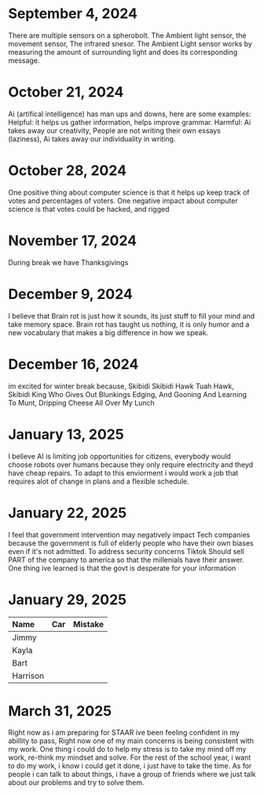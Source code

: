 # September 4, 2024

There are multiple sensors on a spherobolt. The Ambient light sensor, the movement sensor, The infrared snesor.
The Ambient Light sensor works by measuring the amount of surrounding light and does its corresponding message.
 
# October 21, 2024

Ai (artifical intelligence) has man ups and downs, here are some examples:
Helpful: it helps us gather information, helps improve grammar.
Harmful: Ai takes away our creativity, People are not writing their own essays (laziness), Ai takes away our individuality in writing.


# October 28, 2024

One positive thing about computer science is that it helps up keep track of votes and percentages of voters.
One negative impact about computer science is that votes could be hacked, and rigged

# November 17, 2024
During break we have Thanksgivings
# December 9, 2024
I believe that Brain rot is just how it sounds, its just stuff to fill your mind and take memory space.
Brain rot has taught us nothing, it is only humor and a new vocabulary that makes a big difference in how we speak.

# December 16, 2024
im excited for winter break because, Skibidi Skibidi Hawk Tuah Hawk, Skibidi King Who Gives Out Blunkings Edging, And Gooning And Learning To Munt, Dripping Cheese All Over My Lunch

# January 13, 2025

I believe AI is limiting job opportunities for citizens, everybody would choose robots over humans because they only require electricity and theyd have cheap repairs. To adapt to this enviorment i would work a job that requires alot of change in plans and a flexible schedule.

# January 22, 2025
I feel that government intervention may negatively impact Tech companies because the government is full of elderly people who have their own biases even if it's not admitted. To address security concerns Tiktok Should sell PART of the company to america so that the millenials have their answer.
One thing ive learned is that the govt is desperate for your information

# January 29, 2025
| Name     | Car | Mistake |
| :------- | :-- | :------ |
| Jimmy    |     |         |
| Kayla    |     |         |
| Bart     |     |         |
| Harrison |     |         |


# March 31, 2025
Right now as i am preparing for STAAR ive been feeling confident in my abillity to pass, Right now one of my main concerns is being consistent with my work. One thing i could do to help my stress is to take my mind off my work, re-think my mindset and solve. For the rest of the school year, i want to do my work, i know i could get it done, i just have to take the time. As for people i can talk to about things, i have a group of friends where we just talk about our problems and try to solve them.
